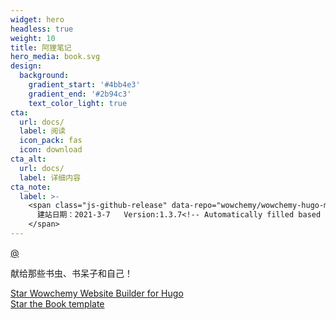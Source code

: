 ```yaml
---
widget: hero
headless: true
weight: 10
title: 阿狸笔记
hero_media: book.svg
design:
  background:
    gradient_start: '#4bb4e3'
    gradient_end: '#2b94c3'
    text_color_light: true
cta:
  url: docs/
  label: 阅读
  icon_pack: fas
  icon: download
cta_alt:
  url: docs/
  label: 详细内容
cta_note:
  label: >-
    <span class="js-github-release" data-repo="wowchemy/wowchemy-hugo-modules">
      建站日期：2021-3-7   Version:1.3.7<!-- Automatically filled based on data-repo value -->
    </span>
---
```


 [@](https://clinian.online/)

献给那些书虫、书呆子和自己！

<a class="github-button" href="https://github.com/wowchemy/wowchemy-hugo-modules" data-icon="octicon-star" data-size="large" data-show-count="true" aria-label="Star Wowchemy Website Builder for Hugo">Star Wowchemy Website Builder for Hugo</a><br><a class="github-button" href="https://github.com/wowchemy/starter-book" data-icon="octicon-star" data-size="large" data-show-count="true" aria-label="Star the Book template">Star the Book template</a><script async defer src="https://buttons.github.io/buttons.js"></script>
